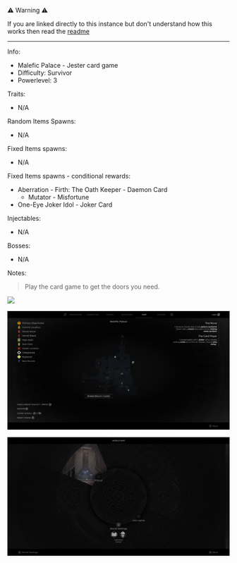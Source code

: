 ⚠️ Warning ⚠️

If you are linked directly to this instance but don't understand how this works then read the [readme](https://github.com/razeedazee/remnant2-instances/blob/main/README.md)

<hr>

Info:

- Malefic Palace - Jester card game
- Difficulty: Survivor
- Powerlevel: 3

Traits:

- N/A

Random Items Spawns:

- N/A

Fixed Items spawns:

- N/A

Fixed Items spawns - conditional rewards:

- Aberration - Firth: The Oath Keeper - Daemon Card
  - Mutator - Misfortune
- One-Eye Joker Idol - Joker Card

Injectables:

- N/A

Bosses:

- N/A

Notes:

> Play the card game to get the doors you need.

![](info/info.png)

![](info/mini-map.png)

![](info/travel-map.png)

